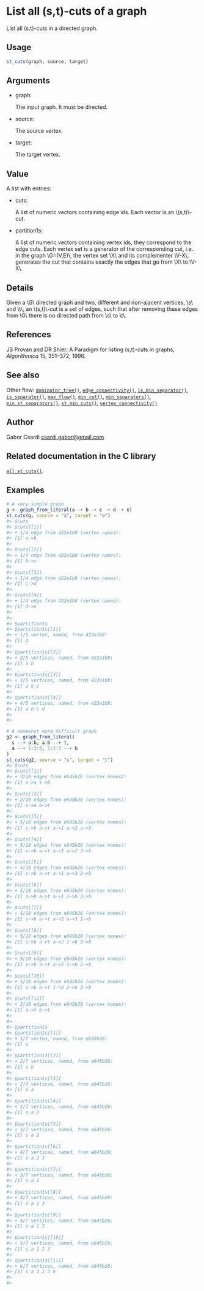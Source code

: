 # List all (s,t)-cuts of a graph

List all (s,t)-cuts in a directed graph.

## Usage

``` r
st_cuts(graph, source, target)
```

## Arguments

- graph:

  The input graph. It must be directed.

- source:

  The source vertex.

- target:

  The target vertex.

## Value

A list with entries:

- cuts:

  A list of numeric vectors containing edge ids. Each vector is an
  \\(s,t)\\-cut.

- partition1s:

  A list of numeric vectors containing vertex ids, they correspond to
  the edge cuts. Each vertex set is a generator of the corresponding
  cut, i.e. in the graph \\G=(V,E)\\, the vertex set \\X\\ and its
  complementer \\V-X\\, generates the cut that contains exactly the
  edges that go from \\X\\ to \\V-X\\.

## Details

Given a \\G\\ directed graph and two, different and non-ajacent
vertices, \\s\\ and \\t\\, an \\(s,t)\\-cut is a set of edges, such that
after removing these edges from \\G\\ there is no directed path from
\\s\\ to \\t\\.

## References

JS Provan and DR Shier: A Paradigm for listing (s,t)-cuts in graphs,
*Algorithmica* 15, 351–372, 1996.

## See also

Other flow:
[`dominator_tree()`](https://r.igraph.org/reference/dominator_tree.md),
[`edge_connectivity()`](https://r.igraph.org/reference/edge_connectivity.md),
[`is_min_separator()`](https://r.igraph.org/reference/is_min_separator.md),
[`is_separator()`](https://r.igraph.org/reference/is_separator.md),
[`max_flow()`](https://r.igraph.org/reference/max_flow.md),
[`min_cut()`](https://r.igraph.org/reference/min_cut.md),
[`min_separators()`](https://r.igraph.org/reference/min_separators.md),
[`min_st_separators()`](https://r.igraph.org/reference/min_st_separators.md),
[`st_min_cuts()`](https://r.igraph.org/reference/st_min_cuts.md),
[`vertex_connectivity()`](https://r.igraph.org/reference/vertex_connectivity.md)

## Author

Gabor Csardi <csardi.gabor@gmail.com>

## Related documentation in the C library

[`all_st_cuts()`](https://igraph.org/c/html/latest/igraph-Flows.html#igraph_all_st_cuts).

## Examples

``` r
# A very simple graph
g <- graph_from_literal(a -+ b -+ c -+ d -+ e)
st_cuts(g, source = "a", target = "e")
#> $cuts
#> $cuts[[1]]
#> + 1/4 edge from 422e1b8 (vertex names):
#> [1] a->b
#> 
#> $cuts[[2]]
#> + 1/4 edge from 422e1b8 (vertex names):
#> [1] b->c
#> 
#> $cuts[[3]]
#> + 1/4 edge from 422e1b8 (vertex names):
#> [1] c->d
#> 
#> $cuts[[4]]
#> + 1/4 edge from 422e1b8 (vertex names):
#> [1] d->e
#> 
#> 
#> $partition1s
#> $partition1s[[1]]
#> + 1/5 vertex, named, from 422e1b8:
#> [1] a
#> 
#> $partition1s[[2]]
#> + 2/5 vertices, named, from 422e1b8:
#> [1] a b
#> 
#> $partition1s[[3]]
#> + 3/5 vertices, named, from 422e1b8:
#> [1] a b c
#> 
#> $partition1s[[4]]
#> + 4/5 vertices, named, from 422e1b8:
#> [1] a b c d
#> 
#> 

# A somewhat more difficult graph
g2 <- graph_from_literal(
  s --+ a:b, a:b --+ t,
  a --+ 1:2:3, 1:2:3 --+ b
)
st_cuts(g2, source = "s", target = "t")
#> $cuts
#> $cuts[[1]]
#> + 2/10 edges from e645b26 (vertex names):
#> [1] s->a s->b
#> 
#> $cuts[[2]]
#> + 2/10 edges from e645b26 (vertex names):
#> [1] s->a b->t
#> 
#> $cuts[[3]]
#> + 5/10 edges from e645b26 (vertex names):
#> [1] s->b a->t a->1 a->2 a->3
#> 
#> $cuts[[4]]
#> + 5/10 edges from e645b26 (vertex names):
#> [1] s->b a->t a->1 a->2 3->b
#> 
#> $cuts[[5]]
#> + 5/10 edges from e645b26 (vertex names):
#> [1] s->b a->t a->1 a->3 2->b
#> 
#> $cuts[[6]]
#> + 5/10 edges from e645b26 (vertex names):
#> [1] s->b a->t a->1 2->b 3->b
#> 
#> $cuts[[7]]
#> + 5/10 edges from e645b26 (vertex names):
#> [1] s->b a->t a->2 a->3 1->b
#> 
#> $cuts[[8]]
#> + 5/10 edges from e645b26 (vertex names):
#> [1] s->b a->t a->2 1->b 3->b
#> 
#> $cuts[[9]]
#> + 5/10 edges from e645b26 (vertex names):
#> [1] s->b a->t a->3 1->b 2->b
#> 
#> $cuts[[10]]
#> + 5/10 edges from e645b26 (vertex names):
#> [1] s->b a->t 1->b 2->b 3->b
#> 
#> $cuts[[11]]
#> + 2/10 edges from e645b26 (vertex names):
#> [1] a->t b->t
#> 
#> 
#> $partition1s
#> $partition1s[[1]]
#> + 1/7 vertex, named, from e645b26:
#> [1] s
#> 
#> $partition1s[[2]]
#> + 2/7 vertices, named, from e645b26:
#> [1] s b
#> 
#> $partition1s[[3]]
#> + 2/7 vertices, named, from e645b26:
#> [1] s a
#> 
#> $partition1s[[4]]
#> + 3/7 vertices, named, from e645b26:
#> [1] s a 3
#> 
#> $partition1s[[5]]
#> + 3/7 vertices, named, from e645b26:
#> [1] s a 2
#> 
#> $partition1s[[6]]
#> + 4/7 vertices, named, from e645b26:
#> [1] s a 2 3
#> 
#> $partition1s[[7]]
#> + 3/7 vertices, named, from e645b26:
#> [1] s a 1
#> 
#> $partition1s[[8]]
#> + 4/7 vertices, named, from e645b26:
#> [1] s a 1 3
#> 
#> $partition1s[[9]]
#> + 4/7 vertices, named, from e645b26:
#> [1] s a 1 2
#> 
#> $partition1s[[10]]
#> + 5/7 vertices, named, from e645b26:
#> [1] s a 1 2 3
#> 
#> $partition1s[[11]]
#> + 6/7 vertices, named, from e645b26:
#> [1] s a 1 2 3 b
#> 
#> 
```
